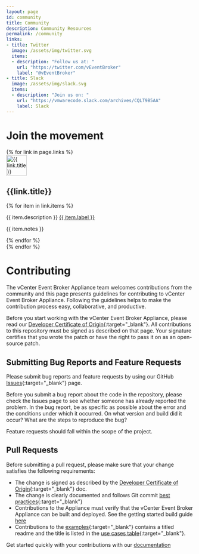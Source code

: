 ```yaml
---
layout: page
id: community
title: Community
description: Community Resources
permalink: /community
links:
- title: Twitter
  image: /assets/img/twitter.svg
  items:
  - description: "Follow us at: "
    url: "https://twitter.com/vEventBroker"
    label: "@vEventBroker"
- title: Slack
  image: /assets/img/slack.svg
  items: 
  - description: "Join us on: "
    url: "https://vmwarecode.slack.com/archives/CQLT9B5AA"
    label: Slack
---
```


# Join the movement

<div class="container pb-3">
  <div class="row justify-content-md-center">
    {% for link in page.links %}
    <div class="col-md-4 community-item text-center shadow-sm m-2 pt-2">
      <div class="icon mt-2">
        <img src="{{ link.image | relative_url }}" style="height: 55px;" alt="{{ link.title}}">
      </div>
      <h2 class="mt-2">{{link.title}}</h2>
      {% for item in link.items %}
      <div class="link-description">
        <p>{{ item.description }} <a href="{{ item.url }}" target="_blank">{{ item.label }}</a></p>
        <p>{{ item.notes }}</p>
      </div>
      {% endfor %}
    </div>
    {% endfor %}
  </div>
</div>

# Contributing

The vCenter Event Broker Appliance team welcomes contributions from the community and this page presents guidelines for contributing to vCenter Event Broker Appliance. Following the guidelines helps to make the contribution process easy, collaborative, and productive.

Before you start working with the vCenter Event Broker Appliance, please read our [Developer Certificate of Origin](https://cla.vmware.com/dco){:target="_blank"}. All contributions to this repository must be signed as described on that page. Your signature certifies that you wrote the patch or have the right to pass it on as an open-source patch.

## Submitting Bug Reports and Feature Requests

Please submit bug reports and feature requests by using our GitHub [Issues](https://github.com/vmware-samples/vcenter-event-broker-appliance/issues){:target="_blank"} page.

Before you submit a bug report about the code in the repository, please check the Issues page to see whether someone has already reported the problem. In the bug report, be as specific as possible about the error and the conditions under which it occurred. On what version and build did it occur? What are the steps to reproduce the bug?

Feature requests should fall within the scope of the project.

## Pull Requests

Before submitting a pull request, please make sure that your change satisfies the following requirements:
- The change is signed as described by the [Developer Certificate of Origin](https://cla.vmware.com/dco){:target="_blank"} doc.
- The change is clearly documented and follows Git commit [best practices](https://chris.beams.io/posts/git-commit/){:target="_blank"}
- Contributions to the Appliance must verify that the vCenter Event Broker Appliance can be built and deployed. See the getting started build guide [here](/kb/contribute-eventrouter)
- Contributions to the [examples](https://github.com/vmware-samples/vcenter-event-broker-appliance/tree/master/examples){:target="_blank"} contains a titled readme and the title is listed in the [use cases table](https://github.com/vmware-samples/vcenter-event-broker-appliance/blob/master/examples/README.md){:target="_blank"}.

Get started quickly with your contributions with our [documentation](/kb/contribute-start)
